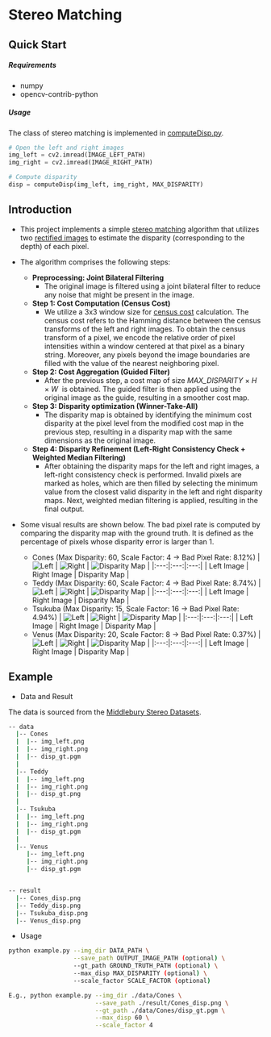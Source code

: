 # Stereo Matching


## Quick Start

##### Requirements
- numpy
- opencv-contrib-python

##### Usage
The class of stereo matching is implemented in [computeDisp.py](./computeDisp.py).
```python
# Open the left and right images
img_left = cv2.imread(IMAGE_LEFT_PATH)
img_right = cv2.imread(IMAGE_RIGHT_PATH)

# Compute disparity
disp = computeDisp(img_left, img_right, MAX_DISPARITY)
```

##


## Introduction
- This project implements a simple [stereo matching](https://paperswithcode.com/task/stereo-matching-1) algorithm that utilizes two [rectified images](https://en.wikipedia.org/wiki/Image_rectification) to estimate the disparity (corresponding to the depth) of each pixel.

- The algorithm comprises the following steps:
    - **Preprocessing: Joint Bilateral Filtering**
      - The original image is filtered using a joint bilateral filter to reduce any noise that might be present in the image.
    - **Step 1: Cost Computation (Census Cost)**
      - We utilize a 3x3 window size for [census cost](http://www.cs.cornell.edu/~rdz/Papers/ZW-ECCV94.pdf) calculation. The census cost refers to the Hamming distance between the census transforms of the left and right images. To obtain the census transform of a pixel, we encode the relative order of pixel intensities within a window centered at that pixel as a binary string. Moreover, any pixels beyond the image boundaries are filled with the value of the nearest neighboring pixel.
    - **Step 2: Cost Aggregation (Guided Filter)**
      - After the previous step, a cost map of size *MAX_DISPARITY* $\times$ *H* $\times$ *W* &nbsp;is obtained. The guided filter is then applied using the original image as the guide, resulting in a smoother cost map.
    - **Step 3: Disparity optimization (Winner-Take-All)**
      - The disparity map is obtained by identifying the minimum cost disparity at the pixel level from the modified cost map in the previous step, resulting in a disparity map with the same dimensions as the original image.
    - **Step 4: Disparity Refinement (Left-Right Consistency Check + Weighted Median Filtering)**
      - After obtaining the disparity maps for the left and right images, a left-right consistency check is performed. Invalid pixels are marked as holes, which are then filled by selecting the minimum value from the closest valid disparity in the left and right disparity maps. Next, weighted median filtering is applied, resulting in the final output.

- Some visual results are shown below. The bad pixel rate is computed by comparing the disparity map with the ground truth. It is defined as the percentage of pixels whose disparity error is larger than 1.
    - Cones (Max Disparity: 60, Scale Factor: 4 $\rightarrow$ Bad Pixel Rate: 8.12%)
        | ![Left](./data/Cones/img_left.png) | ![Right](./data/Cones/img_right.png) | ![Disparity Map](./result/Cones_disp.png) |
        |:---:|:---:|:---:|
        | Left Image | Right Image | Disparity Map |
    - Teddy (Max Disparity: 60, Scale Factor: 4 $\rightarrow$ Bad Pixel Rate: 8.74%)
        | ![Left](./data/Teddy/img_left.png) | ![Right](./data/Teddy/img_right.png) | ![Disparity Map](./result/Teddy_disp.png) |
        |:---:|:---:|:---:|
        | Left Image | Right Image | Disparity Map |
    - Tsukuba (Max Disparity: 15, Scale Factor: 16 $\rightarrow$ Bad Pixel Rate: 4.94%)
        | ![Left](./data/Tsukuba/img_left.png) | ![Right](./data/Tsukuba/img_right.png) | ![Disparity Map](./result/Tsukuba_disp.png) |
        |:---:|:---:|:---:|
        | Left Image | Right Image | Disparity Map |
    - Venus (Max Disparity: 20, Scale Factor: 8 $\rightarrow$ Bad Pixel Rate: 0.37%)
        | ![Left](./data/Venus/img_left.png) | ![Right](./data/Venus/img_right.png) | ![Disparity Map](./result/Venus_disp.png) |
        |:---:|:---:|:---:|
        | Left Image | Right Image | Disparity Map |



##


## Example
- Data and Result

The data is sourced from the [Middlebury Stereo Datasets](https://vision.middlebury.edu/stereo/data/).
```bash
-- data
  |-- Cones
  |  |-- img_left.png
  |  |-- img_right.png
  |  |-- disp_gt.pgm
  |  
  |-- Teddy
  |  |-- img_left.png
  |  |-- img_right.png
  |  |-- disp_gt.png
  |  
  |-- Tsukuba
  |  |-- img_left.png
  |  |-- img_right.png
  |  |-- disp_gt.pgm
  |  
  |-- Venus
     |-- img_left.png
     |-- img_right.png
     |-- disp_gt.pgm


-- result
  |-- Cones_disp.png
  |-- Teddy_disp.png
  |-- Tsukuba_disp.png
  |-- Venus_disp.png
```


- Usage
```bash
python example.py --img_dir DATA_PATH \
                  --save_path OUTPUT_IMAGE_PATH (optional) \
                  --gt_path GROUND_TRUTH_PATH (optional) \
                  --max_disp MAX_DISPARITY (optional) \
                  --scale_factor SCALE_FACTOR (optional)

E.g., python example.py --img_dir ./data/Cones \
                        --save_path ./result/Cones_disp.png \
                        --gt_path ./data/Cones/disp_gt.pgm \
                        --max_disp 60 \
                        --scale_factor 4
```
